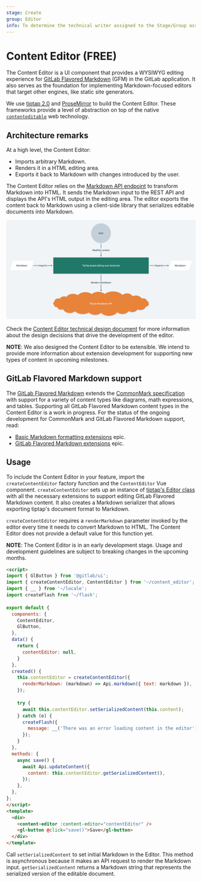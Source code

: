 ```yaml
---
stage: Create
group: Editor
info: To determine the technical writer assigned to the Stage/Group associated with this page, see https://about.gitlab.com/handbook/engineering/ux/technical-writing/#assignments
---
```


# Content Editor **(FREE)**

The Content Editor is a UI component that provides a WYSIWYG editing
experience for [GitLab Flavored Markdown](../../user/markdown.md) (GFM) in the GitLab application.
It also serves as the foundation for implementing Markdown-focused editors
that target other engines, like static site generators.

We use [tiptap 2.0](https://www.tiptap.dev/) and [ProseMirror](https://prosemirror.net/)
to build the Content Editor. These frameworks provide a level of abstraction on top of
the native
[`contenteditable`](https://developer.mozilla.org/en-US/docs/Web/Guide/HTML/Editable_content) web technology.

## Architecture remarks

At a high level, the Content Editor:

- Imports arbitrary Markdown.
- Renders it in a HTML editing area.
- Exports it back to Markdown with changes introduced by the user.

The Content Editor relies on the
[Markdown API endpoint](../../api/markdown.md) to transform Markdown
into HTML. It sends the Markdown input to the REST API and displays the API's
HTML output in the editing area. The editor exports the content back to Markdown
using a client-side library that serializes editable documents into Markdown.

![Content Editor high level diagram](img/content_editor_highlevel_diagram.png)

Check the [Content Editor technical design document](https://docs.google.com/document/d/1fKOiWpdHned4KOLVOOFYVvX1euEjMP5rTntUhpapdBg)
for more information about the design decisions that drive the development of the editor.

**NOTE**: We also designed the Content Editor to be extensible. We intend to provide
more information about extension development for supporting new types of content in upcoming
milestones.

## GitLab Flavored Markdown support

The [GitLab Flavored Markdown](../../user/markdown.md) extends
the [CommonMark specification](https://spec.commonmark.org/0.29/) with support for a
variety of content types like diagrams, math expressions, and tables. Supporting
all GitLab Flavored Markdown content types in the Content Editor is a work in progress. For
the status of the ongoing development for CommonMark and GitLab Flavored Markdown support, read:

- [Basic Markdown formatting extensions](https://gitlab.com/groups/gitlab-org/-/epics/5404) epic.
- [GitLab Flavored Markdown extensions](https://gitlab.com/groups/gitlab-org/-/epics/5438) epic.

## Usage

To include the Content Editor in your feature, import the `createContentEditor` factory
function and the `ContentEditor` Vue component. `createContentEditor` sets up an instance
of [tiptap's Editor class](https://www.tiptap.dev/api/editor/) with all the necessary
extensions to support editing GitLab Flavored Markdown content. It also creates
a Markdown serializer that allows exporting tiptap's document format to Markdown.

`createContentEditor` requires a `renderMarkdown` parameter invoked
by the editor every time it needs to convert Markdown to HTML. The Content Editor
does not provide a default value for this function yet.

**NOTE**: The Content Editor is in an early development stage. Usage and development
guidelines are subject to breaking changes in the upcoming months.

```html
<script>
import { GlButton } from '@gitlab/ui';
import { createContentEditor, ContentEditor } from '~/content_editor';
import { __ } from '~/locale';
import createFlash from '~/flash';

export default {
  components: {
    ContentEditor,
    GlButton,
  },
  data() {
    return {
      contentEditor: null,
    }
  },
  created() {
    this.contentEditor = createContentEditor({
      renderMarkdown: (markdown) => Api.markdown({ text: markdown }),
    });

    try {
      await this.contentEditor.setSerializedContent(this.content);
    } catch (e) {
      createFlash({
        message: __('There was an error loading content in the editor'), error: e
      });
    }
  },
  methods: {
    async save() {
      await Api.updateContent({
        content: this.contentEditor.getSerializedContent(),
      });
    },
  },
};
</script>
<template>
  <div>
    <content-editor :content-editor="contentEditor" />
    <gl-button @click="save()">Save</gl-button>
  </div>
</template>
```

Call `setSerializedContent` to set initial Markdown in the Editor. This method is
asynchronous because it makes an API request to render the Markdown input.
`getSerializedContent` returns a Markdown string that represents the serialized
version of the editable document.
